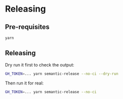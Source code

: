 # Releasing

## Pre-requisites

```bash
yarn
```

## Releasing

Dry run it first to check the output:

```bash
GH_TOKEN=... yarn semantic-release --no-ci --dry-run
```

Then run it for real:

```bash
GH_TOKEN=... yarn semantic-release --no-ci
```
